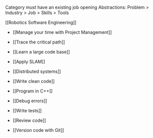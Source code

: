 Category must have an existing job opening
Abstractions: Problem > Industry > Job > Skills > Tools

[[Robotics Software Engineering]]

- [[Manage your time with Project Management]]

- [[Trace the critical path]]
- [[Learn a large code base]]
- [[Apply SLAM]]
- [[Distributed systems]]

- [[Write clean code]]
- [[Program in C++]]
- [[Debug errors]]
- [[Write tests]]
- [[Review code]]
- [[Version code with Git]]


